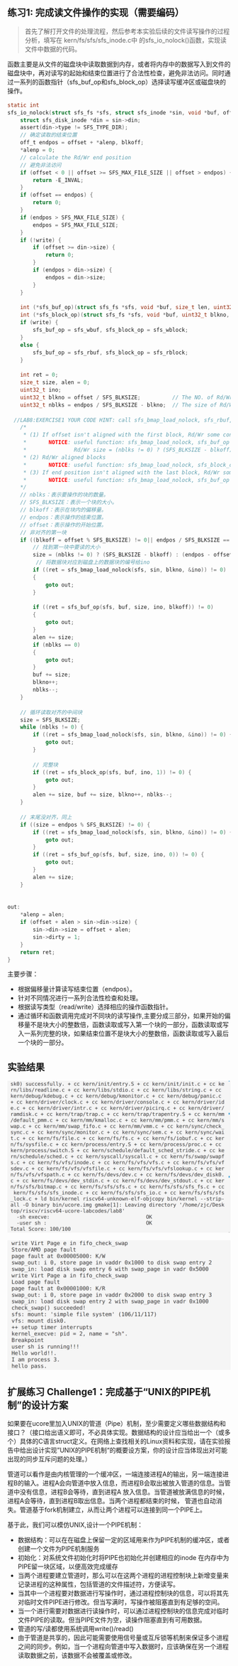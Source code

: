 ## 练习1: 完成读文件操作的实现（需要编码）
> 首先了解打开文件的处理流程，然后参考本实验后续的文件读写操作的过程分析，填写在 kern/fs/sfs/sfs_inode.c中 的sfs_io_nolock()函数，实现读文件中数据的代码。

函数主要是从文件的磁盘块中读取数据到内存，或者将内存中的数据写入到文件的磁盘块中，再对读写的起始和结束位置进行了合法性检查，避免非法访问。同时通过一系列的函数指针（sfs_buf_op和sfs_block_op）选择读写缓冲区或磁盘块的操作。

```C
static int
sfs_io_nolock(struct sfs_fs *sfs, struct sfs_inode *sin, void *buf, off_t offset, size_t *alenp, bool write) {
    struct sfs_disk_inode *din = sin->din;
    assert(din->type != SFS_TYPE_DIR);
    // 确定读取的结束位置
    off_t endpos = offset + *alenp, blkoff;
    *alenp = 0;
	// calculate the Rd/Wr end position
    // 避免非法访问
    if (offset < 0 || offset >= SFS_MAX_FILE_SIZE || offset > endpos) {
        return -E_INVAL;
    }
    if (offset == endpos) {
        return 0;
    }
    if (endpos > SFS_MAX_FILE_SIZE) {
        endpos = SFS_MAX_FILE_SIZE;
    }
    if (!write) {
        if (offset >= din->size) {
            return 0;
        }
        if (endpos > din->size) {
            endpos = din->size;
        }
    }

    int (*sfs_buf_op)(struct sfs_fs *sfs, void *buf, size_t len, uint32_t blkno, off_t offset);
    int (*sfs_block_op)(struct sfs_fs *sfs, void *buf, uint32_t blkno, uint32_t nblks);
    if (write) {
        sfs_buf_op = sfs_wbuf, sfs_block_op = sfs_wblock;
    }
    else {
        sfs_buf_op = sfs_rbuf, sfs_block_op = sfs_rblock;
    }

    int ret = 0;
    size_t size, alen = 0;
    uint32_t ino;
    uint32_t blkno = offset / SFS_BLKSIZE;          // The NO. of Rd/Wr begin block
    uint32_t nblks = endpos / SFS_BLKSIZE - blkno;  // The size of Rd/Wr blocks

  //LAB8:EXERCISE1 YOUR CODE HINT: call sfs_bmap_load_nolock, sfs_rbuf, sfs_rblock,etc. read different kind of blocks in file
	/*
	 * (1) If offset isn't aligned with the first block, Rd/Wr some content from offset to the end of the first block
	 *       NOTICE: useful function: sfs_bmap_load_nolock, sfs_buf_op
	 *               Rd/Wr size = (nblks != 0) ? (SFS_BLKSIZE - blkoff) : (endpos - offset)
	 * (2) Rd/Wr aligned blocks 
	 *       NOTICE: useful function: sfs_bmap_load_nolock, sfs_block_op
     * (3) If end position isn't aligned with the last block, Rd/Wr some content from begin to the (endpos % SFS_BLKSIZE) of the last block
	 *       NOTICE: useful function: sfs_bmap_load_nolock, sfs_buf_op	
	*/
    // nblks：表示要操作的块的数量。
    // SFS_BLKSIZE：表示一个块的大小。
    // blkoff：表示在块内的偏移量。
    // endpos：表示操作的结束位置。
    // offset：表示操作的开始位置。
    // 非对齐的第一块
    if ((blkoff = offset % SFS_BLKSIZE) != 0|| endpos / SFS_BLKSIZE == offset / SFS_BLKSIZE)  {
        // 找到第一块中要读的大小
        size = (nblks != 0) ? (SFS_BLKSIZE - blkoff) : (endpos - offset);
         // 将数据块对应到磁盘上的数据块的编号给ino
        if ((ret = sfs_bmap_load_nolock(sfs, sin, blkno, &ino)) != 0) 
        {
            goto out;
        }

        if ((ret = sfs_buf_op(sfs, buf, size, ino, blkoff)) != 0) 
        {
            goto out;
        }
        alen += size;
        if (nblks == 0)
        {
            goto out;
        }
        buf += size;
        blkno++;
        nblks--;
    }

    // 循环读取对齐的中间块
    size = SFS_BLKSIZE;
    while (nblks != 0) { 
        if ((ret = sfs_bmap_load_nolock(sfs, sin, blkno, &ino)) != 0) {
            goto out;
        }

        // 完整块
        if ((ret = sfs_block_op(sfs, buf, ino, 1)) != 0) { 
            goto out;
        }
        alen += size, buf += size, blkno++, nblks--;
    }

    // 末尾没对齐，同上
    if ((size = endpos % SFS_BLKSIZE) != 0) {
        if ((ret = sfs_bmap_load_nolock(sfs, sin, blkno, &ino)) != 0) {
            goto out;
        }
        if ((ret = sfs_buf_op(sfs, buf, size, ino, 0)) != 0) {   
            goto out;
        }
        alen += size;
    }
    

out:
    *alenp = alen;
    if (offset + alen > sin->din->size) {
        sin->din->size = offset + alen;
        sin->dirty = 1;
    }
    return ret;
}
```
主要步骤：

- 根据偏移量计算读写结束位置（endpos）。
- 针对不同情况进行一系列合法性检查和处理。
- 根据读写类型（read/write）选择相应的操作函数指针。
- 通过循环和函数调用完成对不同块的读写操作,主要分成三部分，如果开始的偏移量不是块大小的整数倍，函数读取或写入第一个块的一部分，函数读取或写入一系列完整的块，如果结束位置不是块大小的整数倍，函数读取或写入最后一个块的一部分。


## 实验结果
![](1.png)

![](2.png)


## 扩展练习 Challenge1：完成基于“UNIX的PIPE机制”的设计方案
如果要在ucore里加入UNIX的管道（Pipe）机制，至少需要定义哪些数据结构和接口？（接口给出语义即可，不必具体实现。数据结构的设计应当给出一个（或多个）具体的C语言struct定义。在网络上查找相关的Linux资料和实现，请在实验报告中给出设计实现”UNIX的PIPE机制“的概要设方案，你的设计应当体现出对可能出现的同步互斥问题的处理。）

管道可以看作是由内核管理的一个缓冲区，一端连接进程A的输出，另一端连接进程B的输入。进程A会向管道中放入信息，而进程B会取出被放入管道的信息。当管道中没有信息，进程B会等待，直到进程A 放入信息。当管道被放满信息的时候，进程A会等待，直到进程B取出信息。当两个进程都结束的时候， 管道也自动消失。管道基于fork机制建立，从而让两个进程可以连接到同一个PIPE上。

基于此，我们可以模仿UNIX,设计一个PIPE机制：

+ 数据结构：可以在在磁盘上保留一定的区域用来作为PIPE机制的缓冲区，或者创建一个文件为PIPE机制服务
+ 初始化：对系统文件初始化时将PIPE也初始化并创建相应的inode 在内存中为PIPE留一块区域，以便高效完成缓存
+ 当两个进程要建立管道时，那么可以在这两个进程的进程控制块上新增变量来记录进程的这种属性，包括管道的文件描述符，方便读写。
+ 当其中一个进程要对数据进行写操作时，通过进程控制块的信息，可以将其先对临时文件PIPE进行修改。但当写满时，写操作被阻塞直到有足够的空间。
+ 当一个进行需要对数据进行读操作时，可以通过进程控制块的信息完成对临时文件PIPE的读取。但当PIPE文件为空，读操作阻塞直到有可用数据。
+ 管道的写/读都使用系统调用write()/read()
+ 由于管道是共享的，因此可能需要使用信号量或互斥锁等机制来保证多个进程之间的同步。例如，当一个进程向管道中写入数据时，应该确保在另一个进程读取数据之前，该数据不会被覆盖或修改。
